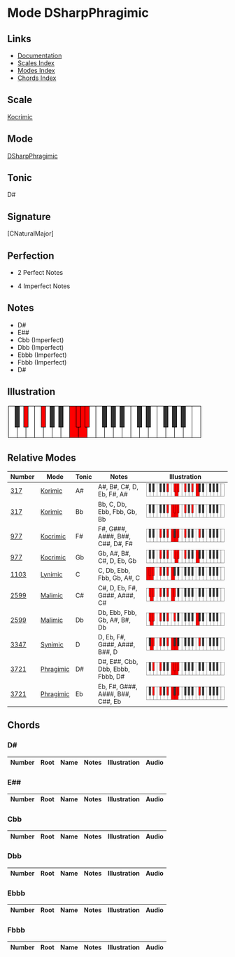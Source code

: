 # Mode DSharpPhragimic

## Links

- [Documentation](index.md)
- [Scales Index](Scales.md)
- [Modes Index](Modes.md)
- [Chords Index](Chords.md)

## Scale

[Kocrimic](ScaleKocrimic.md)

## Mode

[DSharpPhragimic](ModeDSharpPhragimic.md)

## Tonic

D#

## Signature

[CNaturalMajor]

## Perfection

 - 2 Perfect Notes

 - 4 Imperfect Notes

## Notes

- D#
- E##
- Cbb (Imperfect)
- Dbb (Imperfect)
- Ebbb (Imperfect)
- Fbbb (Imperfect)
- D#

## Illustration

![DSharpPhragimic](ModeDSharpPhragimic.png)

## Relative Modes

| Number | Mode | Tonic | Notes | Illustration |
|--------|------|-------|-------|--------------|
| [317](https://ianring.com/musictheory/scales/317) | [Korimic](ModeKorimic.md) | A# | A#, B#, C#, D, Eb, F#, A# | ![ASharpKorimic](ModeASharpKorimic.png) |
| [317](https://ianring.com/musictheory/scales/317) | [Korimic](ModeKorimic.md) | Bb | Bb, C, Db, Ebb, Fbb, Gb, Bb | ![BFlatKorimic](ModeBFlatKorimic.png) |
| [977](https://ianring.com/musictheory/scales/977) | [Kocrimic](ModeKocrimic.md) | F# | F#, G###, A###, B##, C##, D#, F# | ![FSharpKocrimic](ModeFSharpKocrimic.png) |
| [977](https://ianring.com/musictheory/scales/977) | [Kocrimic](ModeKocrimic.md) | Gb | Gb, A#, B#, C#, D, Eb, Gb | ![GFlatKocrimic](ModeGFlatKocrimic.png) |
| [1103](https://ianring.com/musictheory/scales/1103) | [Lynimic](ModeLynimic.md) | C | C, Db, Ebb, Fbb, Gb, A#, C | ![CNaturalLynimic](ModeCNaturalLynimic.png) |
| [2599](https://ianring.com/musictheory/scales/2599) | [Malimic](ModeMalimic.md) | C# | C#, D, Eb, F#, G###, A###, C# | ![CSharpMalimic](ModeCSharpMalimic.png) |
| [2599](https://ianring.com/musictheory/scales/2599) | [Malimic](ModeMalimic.md) | Db | Db, Ebb, Fbb, Gb, A#, B#, Db | ![DFlatMalimic](ModeDFlatMalimic.png) |
| [3347](https://ianring.com/musictheory/scales/3347) | [Synimic](ModeSynimic.md) | D | D, Eb, F#, G###, A###, B##, D | ![DNaturalSynimic](ModeDNaturalSynimic.png) |
| [3721](https://ianring.com/musictheory/scales/3721) | [Phragimic](ModePhragimic.md) | D# | D#, E##, Cbb, Dbb, Ebbb, Fbbb, D# | ![DSharpPhragimic](ModeDSharpPhragimic.png) |
| [3721](https://ianring.com/musictheory/scales/3721) | [Phragimic](ModePhragimic.md) | Eb | Eb, F#, G###, A###, B##, C##, Eb | ![EFlatPhragimic](ModeEFlatPhragimic.png) |

## Chords

### D#

| Number | Root | Name | Notes | Illustration | Audio |
|--------|------|------|-------|--------------|-------|

### E##

| Number | Root | Name | Notes | Illustration | Audio |
|--------|------|------|-------|--------------|-------|

### Cbb

| Number | Root | Name | Notes | Illustration | Audio |
|--------|------|------|-------|--------------|-------|

### Dbb

| Number | Root | Name | Notes | Illustration | Audio |
|--------|------|------|-------|--------------|-------|

### Ebbb

| Number | Root | Name | Notes | Illustration | Audio |
|--------|------|------|-------|--------------|-------|

### Fbbb

| Number | Root | Name | Notes | Illustration | Audio |
|--------|------|------|-------|--------------|-------|

